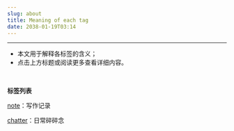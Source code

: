 ```yaml
---
slug: about
title: Meaning of each tag
date: 2038-01-19T03:14
---
```


---

- 本文用于解释各标签的含义；
- 点击上方标题或阅读更多查看详细内容。

<!--truncate-->

<br/>

**标签列表**

[note](./tags/note)：写作记录

[chatter](./tags/chatter)：日常碎碎念
